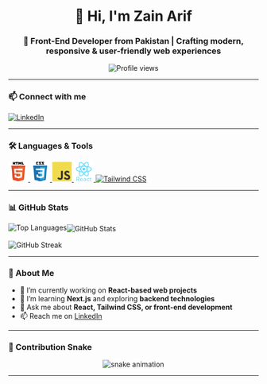 <h1 align="center">👋 Hi, I'm Zain Arif</h1>
<h3 align="center">🎯 Front-End Developer from Pakistan | Crafting modern, responsive & user-friendly web experiences</h3>

<p align="center">
  <img src="https://komarev.com/ghpvc/?username=zain-arif2&label=Profile%20views&color=0e75b6&style=flat" alt="Profile views" />
</p>

---

### 📫 Connect with me
<p align="left">
  <a href="https://linkedin.com/in/zain-arif" target="_blank">
    <img src="https://raw.githubusercontent.com/rahuldkjain/github-profile-readme-generator/master/src/images/icons/Social/linked-in-alt.svg" alt="LinkedIn" height="30" width="40" />
  </a>
</p>

---

### 🛠️ Languages & Tools

<p align="left">
  <a href="https://developer.mozilla.org/en-US/docs/Web/HTML" target="_blank" rel="noreferrer">
    <img src="https://raw.githubusercontent.com/devicons/devicon/master/icons/html5/html5-original-wordmark.svg" alt="HTML5" width="40" height="40"/>
  </a>
  <a href="https://www.w3schools.com/css/" target="_blank" rel="noreferrer">
    <img src="https://raw.githubusercontent.com/devicons/devicon/master/icons/css3/css3-original-wordmark.svg" alt="CSS3" width="40" height="40"/>
  </a>
  <a href="https://developer.mozilla.org/en-US/docs/Web/JavaScript" target="_blank" rel="noreferrer">
    <img src="https://raw.githubusercontent.com/devicons/devicon/master/icons/javascript/javascript-original.svg" alt="JavaScript" width="40" height="40"/>
  </a>
  <a href="https://reactjs.org/" target="_blank" rel="noreferrer">
    <img src="https://raw.githubusercontent.com/devicons/devicon/master/icons/react/react-original-wordmark.svg" alt="React" width="40" height="40"/>
  </a>
  <a href="https://tailwindcss.com/" target="_blank" rel="noreferrer">
    <img src="https://www.vectorlogo.zone/logos/tailwindcss/tailwindcss-icon.svg" alt="Tailwind CSS" width="40" height="40"/>
  </a>
</p>

---

### 📊 GitHub Stats

<p>
  <img align="left" src="https://github-readme-stats.vercel.app/api/top-langs/?username=zain-arif2&layout=compact&theme=tokyonight" alt="Top Languages" />
</p>

<p>
  <img align="center" src="https://github-readme-stats.vercel.app/api?username=zain-arif2&show_icons=true&theme=tokyonight" alt="GitHub Stats" />
</p>

<p>
  <img align="center" src="https://github-readme-streak-stats.herokuapp.com/?user=zain-arif2&theme=tokyonight" alt="GitHub Streak" />
</p>

---

### 🚀 About Me

- 🔭 I’m currently working on **React-based web projects**
- 🌱 I’m learning **Next.js** and exploring **backend technologies**
- 💬 Ask me about **React, Tailwind CSS, or front-end development**
- 📫 Reach me on [LinkedIn](https://linkedin.com/in/zain-arif)

---

### 🐍 Contribution Snake

<p align="center">
<img src="https://raw.githubusercontent.com/zain-arif2/zain-arif2/output/github-contribution-grid-snake.svg" alt="snake animation" />

</p>


---
